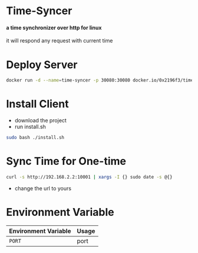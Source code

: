 # Time-Syncer

#### a time synchronizer over http for linux

it will respond any request with current time
# Deploy Server
```bash
docker run -d --name=time-syncer -p 30080:30080 docker.io/0x2196f3/time-syncer
```

# Install Client
- download the project
- run install.sh
```bash
sudo bash ./install.sh
```
# Sync Time for One-time
```bash
curl -s http://192.168.2.2:10001 | xargs -I {} sudo date -s @{}
```
- change the url to yours

# Environment Variable
| Environment Variable | Usage |
| --- | --- |
| `PORT` | port |
